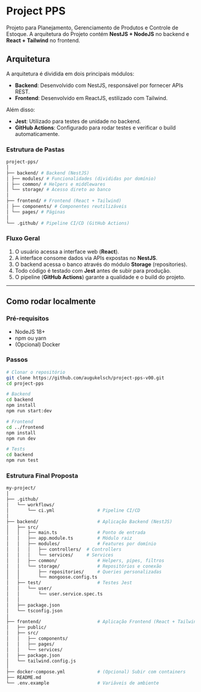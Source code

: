 # Project PPS

Projeto para Planejamento, Gerenciamento de Produtos e Controle de Estoque.
A arquitetura do Projeto contém **NestJS + NodeJS** no backend e **React + Tailwind** no frontend.

## **Arquitetura**
A arquitetura é dividida em dois principais módulos:

- **Backend**: Desenvolvido com NestJS, responsável por fornecer APIs REST.
- **Frontend**: Desenvolvido em ReactJS, estilizado com Tailwind.

Além disso:
- **Jest**: Utilizado para testes de unidade no backend.
- **GitHub Actions**: Configurado para rodar testes e verificar o build automaticamente.

### **Estrutura de Pastas**

```bash
project-pps/
│
├── backend/ # Backend (NestJS)
│ ├── modules/ # Funcionalidades (divididas por domínio)
│ ├── common/ # Helpers e middlewares
│ └── storage/ # Acesso direto ao banco
│
├── frontend/ # Frontend (React + Tailwind)
│ ├── components/ # Componentes reutilizáveis
│ └── pages/ # Páginas
│
└── .github/ # Pipeline CI/CD (GitHub Actions)
```

### **Fluxo Geral**
1. O usuário acessa a interface web (**React**).
2. A interface consome dados via APIs expostas no **NestJS**.
3. O backend acessa o banco através do módulo **Storage** (repositories).
4. Todo código é testado com **Jest** antes de subir para produção.
5. O pipeline (**GitHub Actions**) garante a qualidade e o build do projeto.

---

## **Como rodar localmente**

### **Pré-requisitos**
- NodeJS 18+
- npm ou yarn
- (Opcional) Docker

### **Passos**
```bash
# Clonar o repositório
git clone https://github.com/augukelsch/project-pps-v00.git
cd project-pps

# Backend
cd backend
npm install
npm run start:dev

# Frontend
cd ../frontend
npm install
npm run dev

# Tests
cd backend
npm run test

```

### **Estrutura Final Proposta**

```bash
my-project/
│
├── .github/
│   └── workflows/
│       └── ci.yml                # Pipeline CI/CD
│
├── backend/                      # Aplicação Backend (NestJS)
│   ├── src/
│   │   ├── main.ts               # Ponto de entrada
│   │   ├── app.module.ts         # Módulo raiz
│   │   ├── modules/              # Features por domínio
│   │   │   ├── controllers/  # Controllers
│   │   │   └── services/     # Services
│   │   ├── common/               # Helpers, pipes, filtros
│   │   └── storage/              # Repositórios e conexão
│   │       ├── repositories/     # Queries personalizadas
│   │       └── mongoose.config.ts
│   ├── test/                     # Testes Jest
│   │   └── user/
│   │       └── user.service.spec.ts
│   │
│   ├── package.json
│   └── tsconfig.json
│
├── frontend/                     # Aplicação Frontend (React + Tailwind)
│   ├── public/
│   ├── src/
│   │   ├── components/           
│   │   ├── pages/                         
│   │   └── services/                        
│   ├── package.json
│   └── tailwind.config.js
│
├── docker-compose.yml            # (Opcional) Subir com containers
├── README.md
└── .env.example                  # Variáveis de ambiente

